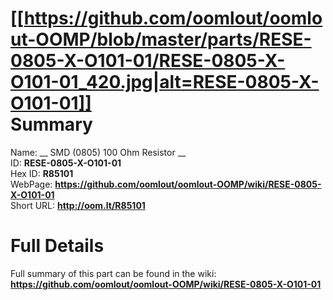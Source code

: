 
[[https://github.com/oomlout/oomlout-OOMP/blob/master/parts/RESE-0805-X-O101-01/RESE-0805-X-O101-01_420.jpg|alt=RESE-0805-X-O101-01]]     
Summary
=================
  
Name: __ SMD (0805) 100 Ohm Resistor __    
ID: __RESE-0805-X-O101-01__   
Hex ID: __R85101__   
WebPage: __https://github.com/oomlout/oomlout-OOMP/wiki/RESE-0805-X-O101-01__   
Short URL: __http://oom.lt/R85101__   

Full Details
==========================
Full summary of this part can be found in the wiki:   
__https://github.com/oomlout/oomlout-OOMP/wiki/RESE-0805-X-O101-01__    

